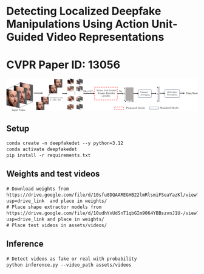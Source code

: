 # Detecting Localized Deepfake Manipulations Using Action Unit-Guided Video Representations
# CVPR Paper ID: 13056

![Overview](assets/images/outline.png)

## Setup
```
conda create -n deepfakedet --y python=3.12
conda activate deepfakedet
pip install -r requirements.txt 
```
## Weights and test videos
```
# Download weights from https://drive.google.com/file/d/10sfu8DQAAREGHB22lmRlsmiFSeaYazKl/view?usp=drive_link  and place in weights/
# Place shape extractor models from https://drive.google.com/file/d/10udhYxUdSnT1qbGIm9064YBBszvnJ1U-/view?usp=drive_link and place in weights/
# Place test videos in assets/videos/ 
```

## Inference
```
# Detect videos as fake or real with probability
python inference.py --video_path assets/videos


```
